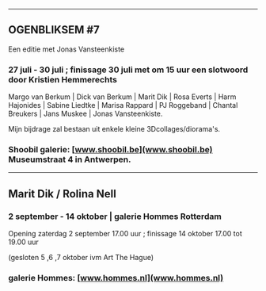 

---

## OGENBLIKSEM #7 

Een editie met Jonas Vansteenkiste

### 27 juli - 30 juli ; finissage 30 juli met om 15 uur een slotwoord door Kristien Hemmerechts

Margo van Berkum | Dick van Berkum | Marit Dik | Rosa Everts | Harm Hajonides | Sabine Liedtke | Marisa Rappard | PJ Roggeband | Chantal Breukers | Jans Muskee | Jonas Vansteenkiste.

Mijn bijdrage zal bestaan uit enkele kleine 3Dcollages/diorama's.

### Shoobil galerie: [www.shoobil.be](www.shoobil.be) Museumstraat 4 in Antwerpen. 

---

## Marit Dik / Rolina Nell

### 2 september - 14 oktober | galerie Hommes Rotterdam

Opening zaterdag 2 september 17.00 uur ; finissage 14 oktober 17.00 tot 19.00 uur

(gesloten 5 ,6 ,7 oktober ivm Art The Hague)

### galerie Hommes: [www.hommes.nl](www.hommes.nl)

